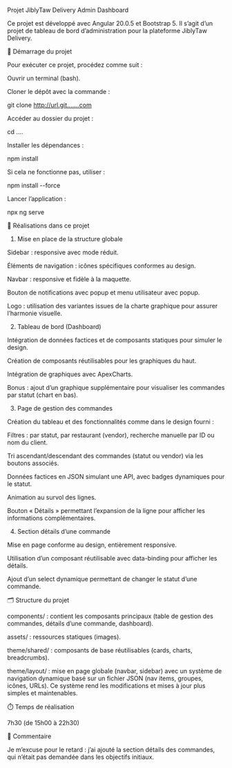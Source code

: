 Projet JiblyTaw Delivery Admin Dashboard

Ce projet est développé avec Angular 20.0.5 et Bootstrap 5.
Il s’agit d’un projet de tableau de bord d’administration pour la plateforme JiblyTaw Delivery.

🚀 Démarrage du projet

Pour exécuter ce projet, procédez comme suit :

Ouvrir un terminal (bash).

Cloner le dépôt avec la commande :

git clone http://url.git.......com

Accéder au dossier du projet :

cd ....

Installer les dépendances :

npm install

Si cela ne fonctionne pas, utiliser :

npm install --force

Lancer l’application :

npx ng serve

📌 Réalisations dans ce projet

1. Mise en place de la structure globale

Sidebar : responsive avec mode réduit.

Éléments de navigation : icônes spécifiques conformes au design.

Navbar : responsive et fidèle à la maquette.

Bouton de notifications avec popup et menu utilisateur avec popup.

Logo : utilisation des variantes issues de la charte graphique pour assurer l’harmonie visuelle.

2. Tableau de bord (Dashboard)

Intégration de données factices et de composants statiques pour simuler le design.

Création de composants réutilisables pour les graphiques du haut.

Intégration de graphiques avec ApexCharts.

Bonus : ajout d’un graphique supplémentaire pour visualiser les commandes par statut (chart en bas).

3. Page de gestion des commandes

Création du tableau et des fonctionnalités comme dans le design fourni :

Filtres : par statut, par restaurant (vendor), recherche manuelle par ID ou nom du client.

Tri ascendant/descendant des commandes (statut ou vendor) via les boutons associés.

Données factices en JSON simulant une API, avec badges dynamiques pour le statut.

Animation au survol des lignes.

Bouton « Détails » permettant l’expansion de la ligne pour afficher les informations complémentaires.

4. Section détails d’une commande

Mise en page conforme au design, entièrement responsive.

Utilisation d’un composant réutilisable avec data-binding pour afficher les détails.

Ajout d’un select dynamique permettant de changer le statut d’une commande.

🗂️ Structure du projet

components/ : contient les composants principaux (table de gestion des commandes, détails d’une commande, dashboard).

assets/ : ressources statiques (images).

theme/shared/ : composants de base réutilisables (cards, charts, breadcrumbs).

theme/layout/ : mise en page globale (navbar, sidebar) avec un système de navigation dynamique basé sur un fichier JSON (nav items, groupes, icônes, URLs). Ce système rend les modifications et mises à jour plus simples et maintenables.

⏱️ Temps de réalisation

7h30 (de 15h00 à 22h30)

💬 Commentaire

Je m’excuse pour le retard : j’ai ajouté la section détails des commandes, qui n’était pas demandée dans les objectifs initiaux.
